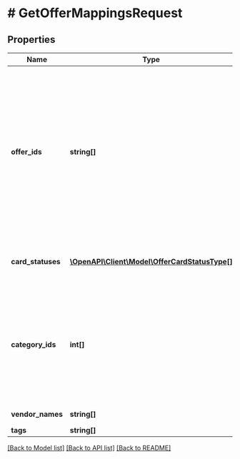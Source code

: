 # # GetOfferMappingsRequest

## Properties

Name | Type | Description | Notes
------------ | ------------- | ------------- | -------------
**offer_ids** | **string[]** | Идентификаторы товаров, информация о которых нужна. ⚠️ Не используйте это поле одновременно с фильтрами по статусам карточек, категориям, брендам или тегам. Если вы хотите воспользоваться фильтрами, оставьте поле пустым. | [optional]
**card_statuses** | [**\OpenAPI\Client\Model\OfferCardStatusType[]**](OfferCardStatusType.md) | Фильтр по статусам карточек.  [Что такое карточка товара](https://yandex.ru/support/marketplace/assortment/content/index.html) | [optional]
**category_ids** | **int[]** | Фильтр по категориям на Маркете.  Чтобы узнать идентификатор категории, откройте ее страницу на [market.yandex.ru](https://market.yandex.ru/). Идентификатор — это число после &#x60;?hid&#x3D;&#x60; в URL страницы. | [optional]
**vendor_names** | **string[]** | Фильтр по брендам. | [optional]
**tags** | **string[]** | Фильтр по тегам. | [optional]

[[Back to Model list]](../../README.md#models) [[Back to API list]](../../README.md#endpoints) [[Back to README]](../../README.md)
